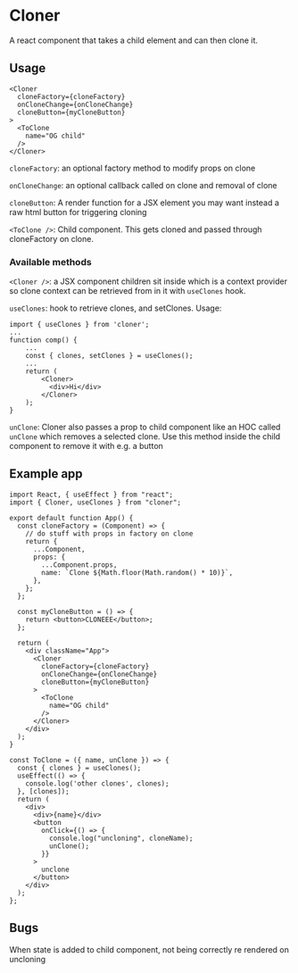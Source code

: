 # Cloner

A react component that takes a child element and can then clone it.

## Usage

```
<Cloner
  cloneFactory={cloneFactory}
  onCloneChange={onCloneChange}
  cloneButton={myCloneButton}
>
  <ToClone
    name="OG child"
  />
</Cloner>
```

`cloneFactory`: an optional factory method to modify props on clone

`onCloneChange`: an optional callback called on clone and removal of clone

`cloneButton`: A render function for a JSX element you may want instead a raw html button for triggering cloning

`<ToClone />`: Child component. This gets cloned and passed through cloneFactory on clone.

### Available methods

`<Cloner />`: a JSX component children sit inside which is a context provider so clone context can be retrieved from in it with `useClones` hook.

`useClones`: hook to retrieve clones, and setClones. Usage:

```
import { useClones } from 'cloner';
...
function comp() {
    ...
    const { clones, setClones } = useClones();
    ...
    return (
        <Cloner>
          <div>Hi</div>
        </Cloner>
    );
}

```

`unClone`: Cloner also passes a prop to child component like an HOC called `unClone` which removes a selected clone. Use this method inside the child component to remove it with e.g. a button

## Example app

```
import React, { useEffect } from "react";
import { Cloner, useClones } from "cloner";

export default function App() {
  const cloneFactory = (Component) => {
    // do stuff with props in factory on clone
    return {
      ...Component,
      props: {
        ...Component.props,
        name: `Clone ${Math.floor(Math.random() * 10)}`,
      },
    };
  };

  const myCloneButton = () => {
    return <button>CLONEEE</button>;
  };

  return (
    <div className="App">
      <Cloner
        cloneFactory={cloneFactory}
        onCloneChange={onCloneChange}
        cloneButton={myCloneButton}
      >
        <ToClone
          name="OG child"
        />
      </Cloner>
    </div>
  );
}

const ToClone = ({ name, unClone }) => {
  const { clones } = useClones();
  useEffect(() => {
    console.log('other clones', clones);
  }, [clones]);
  return (
    <div>
      <div>{name}</div>
      <button
        onClick={() => {
          console.log("uncloning", cloneName);
          unClone();
        }}
      >
        unclone
      </button>
    </div>
  );
};

```

## Bugs

When state is added to child component, not being correctly re rendered on uncloning
